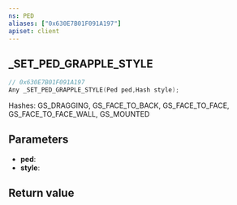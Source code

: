 ```yaml
---
ns: PED
aliases: ["0x630E7B01F091A197"]
apiset: client
---
```

## _SET_PED_GRAPPLE_STYLE

```c
// 0x630E7B01F091A197
Any _SET_PED_GRAPPLE_STYLE(Ped ped,Hash style);
```

Hashes: GS_DRAGGING, GS_FACE_TO_BACK, GS_FACE_TO_FACE, GS_FACE_TO_FACE_WALL, GS_MOUNTED

## Parameters
* **ped**:
* **style**:

## Return value

